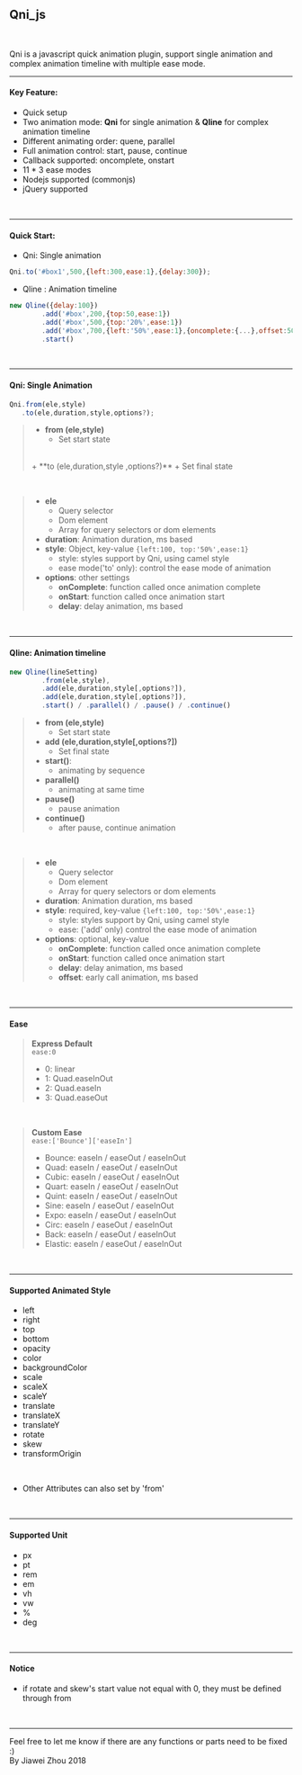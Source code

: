 Qni_js
---

<br/>

Qni is a javascript quick animation plugin, support single animation and complex animation timeline with multiple ease mode.


---

#### Key Feature:
+ Quick setup
+ Two animation mode: **Qni** for single animation & **Qline** for complex animation timeline
+ Different animating order: quene, parallel
+ Full animation control: start, pause, continue
+ Callback supported: oncomplete, onstart 
+ 11 * 3 ease modes
+ Nodejs supported (commonjs)
+ jQuery supported

<br/>

---

#### Quick Start:
+ Qni: Single animation
```javascript
Qni.to('#box1',500,{left:300,ease:1},{delay:300});
```

+ Qline : Animation timeline
```javascript
new Qline({delay:100})
        .add('#box',200,{top:50,ease:1})
        .add('#box',500,{top:'20%',ease:1})
        .add('#box',700,{left:'50%',ease:1},{oncomplete:{...},offset:50})
        .start()
```

<br/>

---

#### Qni: Single Animation
```javascript
Qni.from(ele,style)
   .to(ele,duration,style,options?);
```
> + **from (ele,style)**
>   + Set start state 
> <br>
> + **to (ele,duration,style ,options?)**
>   + Set final state

<br>

>+ **ele**
>   + Query selector
>   + Dom element
>   + Array for query selectors or dom elements
>+ **duration**: Animation duration, ms based
>+ **style**: Object, key-value `{left:100, top:'50%',ease:1}`
>   + style: styles support by Qni, using camel style
>   + ease mode('to' only): control the ease mode of animation
>+ **options**: other settings
>   + **onComplete**: function called once animation complete
>   + **onStart**: function called once animation start
>   + **delay**: delay animation, ms based

<br/>

---

#### Qline: Animation timeline
```javascript
new Qline(lineSetting)
        .from(ele,style),
        .add(ele,duration,style[,options?]),
        .add(ele,duration,style[,options?]),
        .start() / .parallel() / .pause() / .continue()
```
> + **from (ele,style)**
>   + Set start state 
> + **add (ele,duration,style[,options?])**
>   + Set final state
> + **start()**:
>   + animating by sequence
> + **parallel()**
>   + animating at same time
> + **pause()**
>   + pause animation
> + **continue()**
>   + after pause, continue animation

<br>

>+ **ele**
>   + Query selector
>   + Dom element
>   + Array for query selectors or dom elements
>+ **duration**: Animation duration, ms based
>+ **style**: required, key-value `{left:100, top:'50%',ease:1}`
>   + style: styles support by Qni, using camel style
>   + ease: ('add' only) control the ease mode of animation
>+ **options**: optional, key-value
>   + **onComplete**: function called once animation complete
>   + **onStart**: function called once animation start
>   + **delay**: delay animation, ms based
>   + **offset**: early call animation, ms based

<br/>

---

#### Ease
>**Express Default**
><br>
> `ease:0`
>+ 0: linear
>+ 1: Quad.easeInOut
>+ 2: Quad.easeIn
>+ 3: Quad.easeOut

<br>

>**Custom Ease**
><br>
> `ease:['Bounce']['easeIn']`
> + Bounce: easeIn / easeOut / easeInOut
> + Quad: easeIn / easeOut / easeInOut
> + Cubic: easeIn / easeOut / easeInOut
> + Quart: easeIn / easeOut / easeInOut
> + Quint: easeIn / easeOut / easeInOut
> + Sine: easeIn / easeOut / easeInOut
> + Expo: easeIn / easeOut / easeInOut
> + Circ: easeIn / easeOut / easeInOut
> + Back: easeIn / easeOut / easeInOut
> + Elastic: easeIn / easeOut / easeInOut

<br/>

---

#### Supported Animated Style
+ left
+ right
+ top
+ bottom
+ opacity
+ color
+ backgroundColor
+ scale
+ scaleX
+ scaleY
+ translate
+ translateX
+ translateY
+ rotate
+ skew
+ transformOrigin<br>

<br>

+ Other Attributes can also set by 'from'

<br/>

---

#### Supported Unit
+ px
+ pt
+ rem
+ em
+ vh
+ vw
+ %
+ deg

<br/>

---

#### Notice
+ if rotate and skew's start value not equal with 0, they must be defined through from


<br/>

---



Feel free to let me know if there are any functions or parts need to be fixed :)
<br>By Jiawei Zhou 2018
